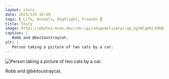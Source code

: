 ```yaml
---
layout: story
date: 2023/1/6 10:49
tags: [ Life, Animals, Highlight, Friends ]
title: Story
image: https://photos.muan.dev/cdn-cgi/imagedelivery/-wp_VgtWlgmh1JURQ8t1mg/61cc7569-b7ab-48ed-71be-d9408e7f9100/public
caption: |
   Robb and @beitoustraycat.
alt: |
   Person taking a picture of two cats by a car.
---
```


![Person taking a picture of two cats by a car.](https://photos.muan.dev/cdn-cgi/imagedelivery/-wp_VgtWlgmh1JURQ8t1mg/61cc7569-b7ab-48ed-71be-d9408e7f9100/public)

Robb and @beitoustraycat.
